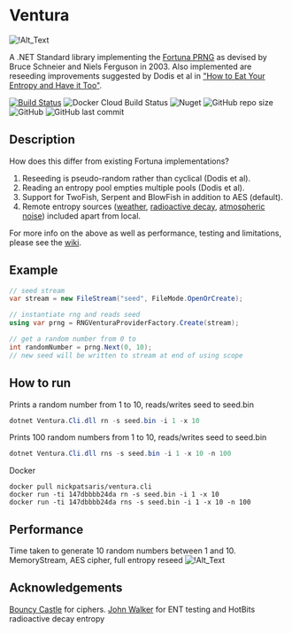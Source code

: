 # Ventura 
![!Alt_Text](https://live.staticflickr.com/65535/48260901146_95a33faff0_q_d.jpg)

A .NET Standard library implementing the [Fortuna PRNG](https://en.wikipedia.org/wiki/Fortuna_(PRNG)) as devised by Bruce Schneier and Niels Ferguson in 2003. Also implemented are reseeding improvements suggested by Dodis et al in ["How to Eat Your Entropy and Have it Too"](https://eprint.iacr.org/2014/167).

[![Build Status](https://travis-ci.com/nickpts/Ventura.svg?branch=master)](https://travis-ci.com/nickpts/Ventura)
![Docker Cloud Build Status](https://img.shields.io/docker/cloud/build/nickpatsaris/ventura.cli.svg)
![Nuget](https://img.shields.io/nuget/v/Ventura.svg)
![GitHub repo size](https://img.shields.io/github/repo-size/nickpts/Ventura.svg)
![GitHub](https://img.shields.io/github/license/nickpts/Ventura.svg)
![GitHub last commit](https://img.shields.io/github/last-commit/nickpts/Ventura.svg)

## Description
How does this differ from existing Fortuna implementations?
  1. Reseeding is pseudo-random rather than cyclical (Dodis et al).
  2. Reading an entropy pool empties multiple pools (Dodis et al).
  3. Support for TwoFish, Serpent and BlowFish in addition to AES (default).
  4. Remote entropy sources ([weather](https://rapidapi.com/community/api/open-weather-map), [radioactive decay](https://www.fourmilab.ch/hotbits/), [atmospheric noise](https://www.random.org/bytes/)) included apart from local.
  
For more info on the above as well as performance, testing and limitations, please see the [wiki](https://github.com/nickpts/Ventura/wiki).
  
## Example
```C#
// seed stream
var stream = new FileStream("seed", FileMode.OpenOrCreate);

// instantiate rng and reads seed
using var prng = RNGVenturaProviderFactory.Create(stream);

// get a random number from 0 to 
int randomNumber = prng.Next(0, 10); 
// new seed will be written to stream at end of using scope
```
## How to run
Prints a random number from 1 to 10, reads/writes seed to seed.bin
```powershell
dotnet Ventura.Cli.dll rn -s seed.bin -i 1 -x 10
```
Prints 100 random numbers from 1 to 10, reads/writes seed to seed.bin
```powershell
dotnet Ventura.Cli.dll rns -s seed.bin -i 1 -x 10 -n 100
```
Docker
```docker
docker pull nickpatsaris/ventura.cli
docker run -ti 147dbbbb24da rn -s seed.bin -i 1 -x 10
docker run -ti 147dbbbb24da rns -s seed.bin -i 1 -x 10 -n 100
```
## Performance
Time taken to generate 10 random numbers between 1 and 10. MemoryStream, AES cipher, full entropy reseed
![!Alt_Text](https://live.staticflickr.com/65535/49843352616_56886ba827_q_d.jpg)

## Acknowledgements
[Bouncy Castle](https://www.bouncycastle.org/) for ciphers.
[John Walker](https://www.fourmilab.ch/random/) for ENT testing and HotBits radioactive decay entropy
